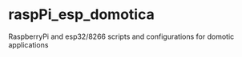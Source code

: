 # raspPi_esp_domotica
RaspberryPi and esp32/8266 scripts and configurations for domotic applications
